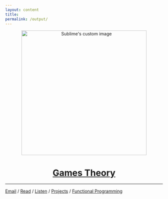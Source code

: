```yaml
---
layout: content
title: 
permalink: /output/
---
```


<p align="center">
  <img width="400" height="400" src="https://i.imgur.com/oNNIQn2.png" alt="Sublime's custom image"/>
</p>


<center><h1><a href="https://allenleein.github.io/brains/book/">Games Theory</a></h1></center>



---

[Email](mailto:allenleein@gmail.com) / [Read](https://allenleein.github.io/brains/read/) / [Listen](https://allenleein.github.io/brains/listen/) / [Projects](https://allenleein.github.io/brains/projects/) / [Functional Programming](https://allenleein.github.io/brains/fp/)